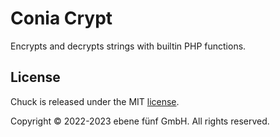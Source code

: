 Conia Crypt
===========

Encrypts and decrypts strings with builtin PHP functions.

## License

Chuck is released under the MIT [license](LICENSE.md).

Copyright © 2022-2023 ebene fünf GmbH. All rights reserved.
